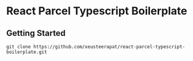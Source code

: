 # React Parcel Typescript Boilerplate

## Getting Started

```shell
git clone https://github.com/xeusteerapat/react-parcel-typescript-boilerplate.git
```
